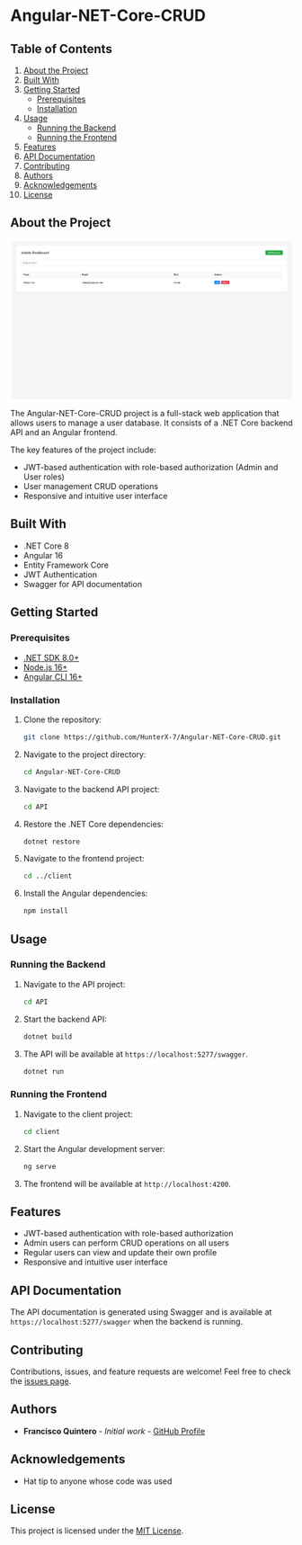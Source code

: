 # Angular-NET-Core-CRUD

## Table of Contents
1. [About the Project](#about-the-project)
2. [Built With](#built-with)
3. [Getting Started](#getting-started)
   - [Prerequisites](#prerequisites)
   - [Installation](#installation)
4. [Usage](#usage)
   - [Running the Backend](#running-the-backend)
   - [Running the Frontend](#running-the-frontend)
5. [Features](#features)
6. [API Documentation](#api-documentation)
7. [Contributing](#contributing)
8. [Authors](#authors)
9. [Acknowledgements](#acknowledgements)
10. [License](#license)

## About the Project
![alt text](image.png)

The Angular-NET-Core-CRUD project is a full-stack web application that allows users to manage a user database. It consists of a .NET Core backend API and an Angular frontend.

The key features of the project include:
- JWT-based authentication with role-based authorization (Admin and User roles)
- User management CRUD operations
- Responsive and intuitive user interface

## Built With
- .NET Core 8
- Angular 16
- Entity Framework Core
- JWT Authentication
- Swagger for API documentation

## Getting Started

### Prerequisites
- [.NET SDK 8.0+](https://dotnet.microsoft.com/en-us/download)
- [Node.js 16+](https://nodejs.org/en/)
- [Angular CLI 16+](https://angular.io/cli)

### Installation
1. Clone the repository:
   ```sh
   git clone https://github.com/HunterX-7/Angular-NET-Core-CRUD.git
2. Navigate to the project directory:
    ```sh
    cd Angular-NET-Core-CRUD
3. Navigate to the backend API project:
    ```sh
    cd API
4. Restore the .NET Core dependencies:
    ```sh
    dotnet restore
5. Navigate to the frontend project:
    ```sh
    cd ../client
6. Install the Angular dependencies:
    ```sh
    npm install
## Usage

### Running the Backend
1. Navigate to the API project:
    ```sh
    cd API
2. Start the backend API:
    ```sh
    dotnet build
3. The API will be available at `https://localhost:5277/swagger`.
    ```sh
    dotnet run
### Running the Frontend
1. Navigate to the client project:
    ```sh
    cd client
2. Start the Angular development server:
    ```sh
    ng serve
3. The frontend will be available at `http://localhost:4200`.

## Features
- JWT-based authentication with role-based authorization
- Admin users can perform CRUD operations on all users
- Regular users can view and update their own profile
- Responsive and intuitive user interface

## API Documentation
The API documentation is generated using Swagger and is available at `https://localhost:5277/swagger` when the backend is running.

## Contributing
Contributions, issues, and feature requests are welcome! Feel free to check the [issues page](https://github.com/HunterX-7/Angular-NET-Core-CRUD/issues).

## Authors
- **Francisco Quintero** - *Initial work* - [GitHub Profile](https://github.com/HunterX-7)

## Acknowledgements
- Hat tip to anyone whose code was used

## License
This project is licensed under the [MIT License](LICENSE).